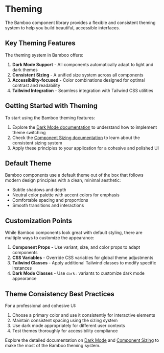 # Theming

The Bamboo component library provides a flexible and consistent theming system to help you build beautiful, accessible interfaces.

## Key Theming Features

The theming system in Bamboo offers:

1. **Dark Mode Support** - All components automatically adapt to light and dark themes
2. **Consistent Sizing** - A unified size system across all components
3. **Accessibility-focused** - Color combinations designed for optimal contrast and readability
4. **Tailwind Integration** - Seamless integration with Tailwind CSS utilities

## Getting Started with Theming

To start using the Bamboo theming features:

1. Explore the [Dark Mode documentation](./dark-mode.md) to understand how to implement theme switching
2. Check the [Component Sizing documentation](./sizing.md) to learn about the consistent sizing system
3. Apply these principles to your application for a cohesive and polished UI

## Default Theme

Bamboo components use a default theme out of the box that follows modern design principles with a clean, minimal aesthetic:

- Subtle shadows and depth
- Neutral color palette with accent colors for emphasis
- Comfortable spacing and proportions
- Smooth transitions and interactions

## Customization Points

While Bamboo components look great with default styling, there are multiple ways to customize the appearance:

1. **Component Props** - Use variant, size, and color props to adapt components
2. **CSS Variables** - Override CSS variables for global theme adjustments
3. **Tailwind Classes** - Apply additional Tailwind classes to modify specific instances
4. **Dark Mode Classes** - Use `dark:` variants to customize dark mode appearance

## Theme Consistency Best Practices

For a professional and cohesive UI:

1. Choose a primary color and use it consistently for interactive elements
2. Maintain consistent spacing using the sizing system
3. Use dark mode appropriately for different user contexts
4. Test themes thoroughly for accessibility compliance

Explore the detailed documentation on [Dark Mode](./dark-mode.md) and [Component Sizing](./sizing.md) to make the most of the Bamboo theming system.
